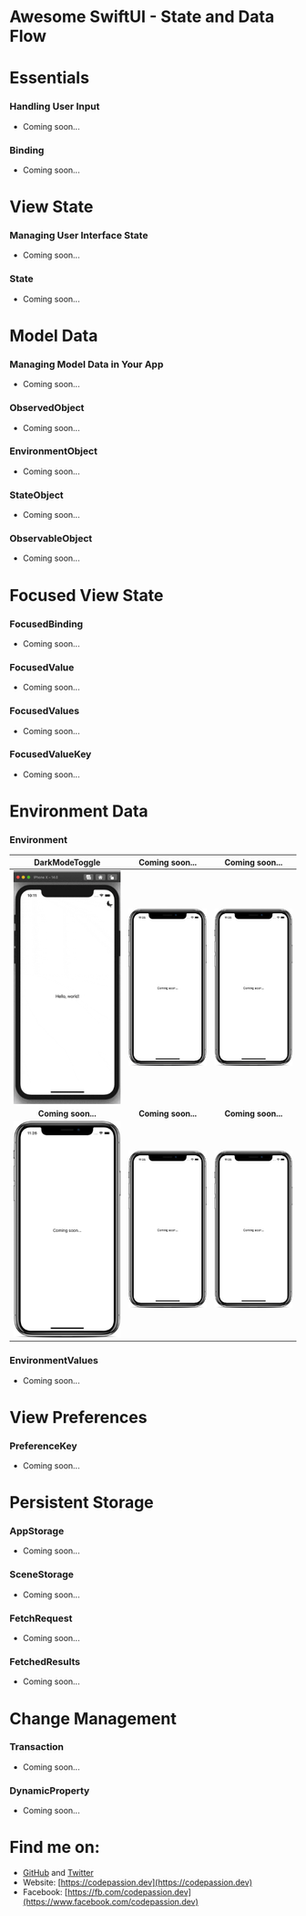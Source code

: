 # Awesome SwiftUI - State and Data Flow

# Essentials

### Handling User Input

- Coming soon...

### Binding

- Coming soon...

# View State

### Managing User Interface State

- Coming soon...

### State

- Coming soon...

# Model Data

### Managing Model Data in Your App

- Coming soon...

### ObservedObject

- Coming soon...

### EnvironmentObject

- Coming soon...

### StateObject

- Coming soon...

### ObservableObject

- Coming soon...

# Focused View State

### FocusedBinding

- Coming soon...

### FocusedValue

- Coming soon...

### FocusedValues

- Coming soon...

### FocusedValueKey

- Coming soon...

# Environment Data

### Environment

**DarkModeToggle** | **Coming soon...** | **Coming soon...**
:--:|:--:|:--:|
[![Shape](preview/DarkModeToggle.gif)](environment-data/DarkModeToggle.swift) | ![Coming soon...](../../assets/coming-soon.png) | ![Coming soon...](../../assets/coming-soon.png)
**Coming soon...** | **Coming soon...** | **Coming soon...**
![Coming soon...](../../assets/coming-soon.png) | ![Coming soon...](../../assets/coming-soon.png) | ![Coming soon...](../../assets/coming-soon.png)

### EnvironmentValues

- Coming soon...

# View Preferences

### PreferenceKey

- Coming soon...

# Persistent Storage

### AppStorage

- Coming soon...

### SceneStorage

- Coming soon...

### FetchRequest

- Coming soon...

### FetchedResults

- Coming soon...

# Change Management

### Transaction

- Coming soon...

### DynamicProperty

- Coming soon...

# Find me on:

- [GitHub](https://github.com/duonghominhhuy) and [Twitter](https://twitter.com/duonghominhhuy)
- Website: [https://codepassion.dev](https://codepassion.dev)
- Facebook: [https://fb.com/codepassion.dev](https://www.facebook.com/codepassion.dev)



